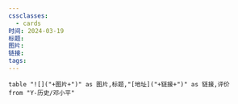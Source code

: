 ```yaml
---
cssclasses:
  - cards
时间: 2024-03-19
标题: 
图片: 
链接: 
tags:
---
```


```dataview
table "![]("+图片+")" as 图片,标题,"[地址]("+链接+")" as 链接,评价
from "Y-历史/邓小平"
```

